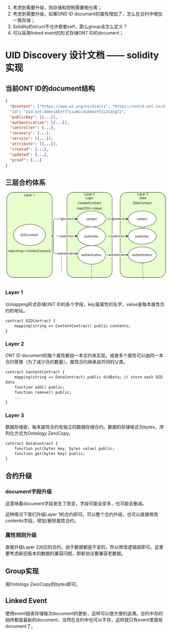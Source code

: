 1.	考虑到需要升级，则存储和控制需要相分离；
2.	考虑到需要升级，如果OND ID document的属性增加了，怎么在合约中增加一类存储；
3.	Solidity的struct不允许嵌套self，那么group该怎么定义？
4.	可以采用linked event的形式存储ONT ID的document；

# UID Discovery 设计文档 —— solidity实现

## 当前ONT ID的document结构

```json
{
  "@context": ["https://www.w3.org/ns/did/v1", "https://ontid.ont.io/did/v2"]
  "id": "did:ont:AderzAExYf7yiuHicVLKmooY51i2Cdzg72",
  "publicKey": [{...}],
  "authentication": [{...}],
  "controller": {...},
  "recovery": {...},
  "service": [{...}],
  "attribute": [{...}],
  "created": {...},
  "updated": {...},
  "proof": {...}
}
```

## 三层合约体系

![image](./三层体系结构.png)

### Layer 1

以mapping形式存储ONT ID的各个字段，key是属性的名字，value是每本属性合约的地址。

```solidity
contract DIDContract {
    mapping(string => ContentContract) public contents;
}
```

### Layer 2

ONT ID document的每个属性都由一本合约来实现，或者多个属性可以由同一本合约管理（为了减少合约数量）。属性合约继承自共同的父类。

```solidity
contract ContentContract {
    mapping(string => DataContract) public didData; // store each DID data
    function add() public;
    function remove() public;
    ...
}
```

### Layer 3

数据存储层，每本属性合约有独立的数据存储合约。数据的存储格式为bytes，序列化方式为Ontology ZeroCopy。

```solidity
contract DataContract {
    function put(bytes key, bytes value) public;
    function get(bytes key) public;
}
```

## 合约升级

### document字段升级

这意味着document字段发生了改变，字段可能会变多，也可能会删减。

这种情况下我们升级Layer 1的合约即可。可以整个合约升级，也可以直接修改contents字段，增加/删除属性合约。

### 属性规则升级

直接升级Layer 2对应的合约。由于数据都是不变的，所以修改逻辑层即可。这里要考虑新旧版本的数据的兼容问题，即新协议要兼容老数据。

## Group实现

用Ontology ZeroCopy的bytes即可。

## Linked Event

使用event链表存储每次document的更新，这样可以很方便的追溯。合约中存的始终都是最新的document，当然在合约中也可以不存，这样就只有event里面有document了。